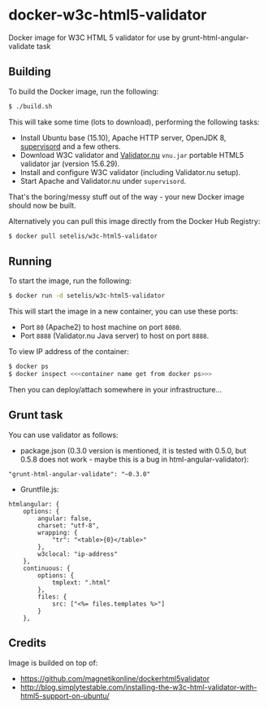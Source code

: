 # docker-w3c-html5-validator
Docker image for W3C HTML 5 validator for use by grunt-html-angular-validate task

## Building
To build the Docker image, run the following:

```sh
$ ./build.sh
```

This will take some time (lots to download), performing the following tasks:
- Install Ubuntu base (15.10), Apache HTTP server, OpenJDK 8, [supervisord](http://supervisord.org/) and a few others.
- Download W3C validator and [Validator.nu](http://validator.github.io/validator/) `vnu.jar` portable HTML5 validator jar (version 15.6.29).
- Install and configure W3C validator (including Validator.nu setup).
- Start Apache and Validator.nu under `supervisord`.

That's the boring/messy stuff out of the way - your new Docker image should now be built.

Alternatively you can pull this image directly from the Docker Hub Registry:

```sh
$ docker pull setelis/w3c-html5-validator
```

## Running
To start the image, run the following:

```sh
$ docker run -d setelis/w3c-html5-validator
```

This will start the image in a new container, you can use these ports:
- Port `80` (Apache2) to host machine on port `8080`.
- Port `8888` (Validator.nu Java server) to host on port `8888`.

To view IP address of the container:
```sh
$ docker ps
$ docker inspect <<<container name get from docker ps>>>
```

Then you can deploy/attach somewhere in your infrastructure...

## Grunt task
You can use validator as follows:
 - package.json (0.3.0 version is mentioned, it is tested with 0.5.0, but 0.5.8 does not work - maybe this is a bug in html-angular-validator):
 ```
 "grunt-html-angular-validate": "~0.3.0"
 ```
 - Gruntfile.js:
 ```
 htmlangular: {
	 options: {
		 angular: false,
		 charset: "utf-8",
		 wrapping: {
			 "tr": "<table>{0}</table>"
		 },
		 w3clocal: "ip-address"
	 },
	 continuous: {
		 options: {
			 tmplext: ".html"
		 },
		 files: {
			 src: ["<%= files.templates %>"]
		 }
	 },
 ```

## Credits
Image is builded on top of:
 - https://github.com/magnetikonline/dockerhtml5validator
 - http://blog.simplytestable.com/installing-the-w3c-html-validator-with-html5-support-on-ubuntu/
